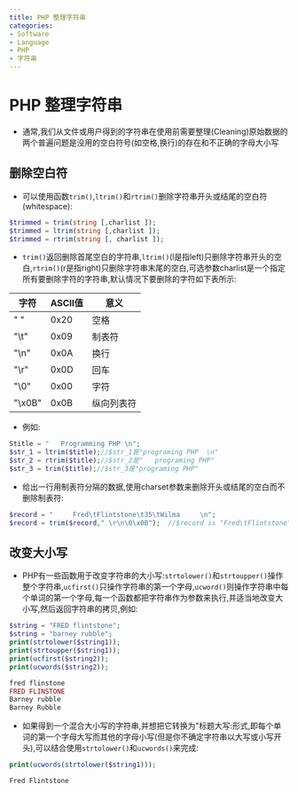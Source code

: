 ```yaml
---
title: PHP 整理字符串
categories:
- Software
- Language
- PHP
- 字符串
---
```

# PHP 整理字符串

- 通常,我们从文件或用户得到的字符串在使用前需要整理(Cleaning)原始数据的两个普遍问题是没用的空白符号(如空格,换行)的存在和不正确的字母大小写

## 删除空白符

- 可以使用函数`trim()`,`ltrim()`和`rtrim()`删除字符串开头或结尾的空白符(whitespace):

```PHP
$trimmed = trim(string [,charlist ]);
$trimmed = ltrim(string [,charlist ]);
$trimmed = rtrim(string [, charlist ]);
```

- `trim()`返回删除首尾空白的字符串,`ltrim()`(l是指left)只删除字符串开头的空白,`rtrim()`(r是指right)只删除字符串末尾的空白,可选参数charlist是一个指定所有要删除字符的字符串,默认情况下要删除的字符如下表所示:

| 字符   | ASCII值 | 意义       |
| ------ | ------- | ---------- |
| " "    | 0x20    | 空格       |
| "\t"   | 0x09    | 制表符     |
| "\n"   | 0x0A    | 换行       |
| "\r"   | 0x0D    | 回车       |
| "\0"   | 0x00    | 字符       |
| "\x0B" | 0x0B    | 纵向列表符 |

- 例如:

```php
Stitle = "   Programming PHP \n";
$str_1 = ltrim($title);//$str_1是"programing PHP  \n"
$str_2 = rtrim($title);//$str_2是"	programing PHP"
$str_3 = trim($title);//$str_3是"programing PHP"
```

- 给出一行用制表符分隔的数据,使用charset参数来删除开头或结尾的空白而不删除制表符:

```php
$record = "		Fred\tFlintstone\t35\tWilma		\n";
$record = trim($record," \r\n\0\x0B");	//$record is "Fred\tFlintstone\t35\tWilma"
```

##  改变大小写

- PHP有一些函数用于改变字符串的大小写:`strtolower()`和`strtoupper()`操作整个字符串,`ucfirst()`只操作字符串的第一个字母,`ucword()`则操作字符串中每个单词的第一个字母,每一个函数都把字符串作为参数来执行,并适当地改变大小写,然后返回字符串的拷贝,例如:

```php
$string = "FRED flintstone";
$string = "barney rubble";
print(strtolower($string1));
print(strtoupper($string1));
print(ucfirst($string2));
print(ucwords($string2));

fred flinstone
FRED FLINSTONE
Barney rubble
Barney Rubble
```

- 如果得到一个混合大小写的字符串,并想把它转换为"标题大写:形式,即每个单词的第一个字母大写而其他的字母小写(但是你不确定字符串以大写或小写开头),可以结合使用`strtolower()`和`ucwords()`来完成:

```php
print(ucwords(strtolower($string1)));

Fred Flintstone
```